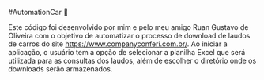 #AutomationCar :car:

Este código foi desenvolvido por mim e pelo meu amigo Ruan Gustavo de Oliveira com o objetivo de automatizar o processo de download de laudos de carros do site https://www.companyconferi.com.br/. Ao iniciar a aplicação, o usuário tem a opção de selecionar a planilha Excel que será utilizada para as consultas dos laudos, além de escolher o diretório onde os downloads serão armazenados.
